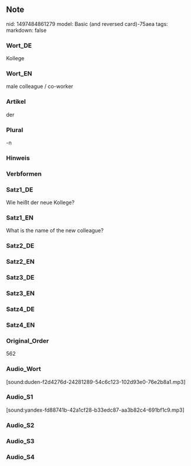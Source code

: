 ## Note
nid: 1497484861279
model: Basic (and reversed card)-75aea
tags: 
markdown: false

### Wort_DE
Kollege

### Wort_EN
male colleague / co-worker

### Artikel
der

### Plural
-n

### Hinweis


### Verbformen


### Satz1_DE
Wie heißt der neue Kollege?

### Satz1_EN
What is the name of the new colleague?

### Satz2_DE


### Satz2_EN


### Satz3_DE


### Satz3_EN


### Satz4_DE


### Satz4_EN


### Original_Order
562

### Audio_Wort
[sound:duden-f2d4276d-24281289-54c6c123-102d93e0-76e2b8a1.mp3]

### Audio_S1
[sound:yandex-fd88741b-42a1cf28-b33edc87-aa3b82c4-691bf1c9.mp3]

### Audio_S2


### Audio_S3


### Audio_S4

